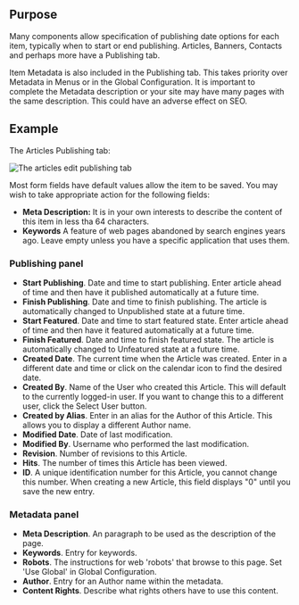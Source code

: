 <!-- Filename: Help4.x:Edit_Publishing / Display title: Edit Publishing -->

## Purpose

Many components allow specification of publishing date options for each item,
typically when to start or end publishing. Articles, Banners, Contacts and
perhaps more have a Publishing tab.

Item Metadata is also included in the Publishing tab. This takes priority over
Metadata in Menus or in the Global Configuration. It is important to complete
the Metadata description or your site may have many pages with the
same description. This could have an adverse effect on SEO.

## Example

The Articles Publishing tab:

![The articles edit publishing tab](../../../en/images/common-elements/articles-edit-publishing-tab.png)

Most form fields have default values allow the item to be saved. You may wish
to take appropriate action for the following fields:

- **Meta Description:** It is in your own interests to describe the content of
	this item in less tha 64 characters.
- **Keywords** A feature of web pages abandoned by search engines years ago.
	Leave empty unless you have a specific application that uses them.

### Publishing panel

- **Start Publishing**. Date and time to start publishing. Enter article
  ahead of time and then have it published automatically at a future
  time.
- **Finish Publishing**. Date and time to finish publishing. The article
  is automatically changed to Unpublished state at a future time.
- **Start Featured**. Date and time to start featured state. Enter
  article ahead of time and then have it featured automatically at a
  future time.
- **Finish Featured**. Date and time to finish featured state. The
  article is automatically changed to Unfeatured state at a future time.
- **Created Date**. The current time when the Article was created. Enter
  in a different date and time or click on the calendar icon to find the
  desired date.
- **Created By**. Name of the User who created this Article. This will
  default to the currently logged-in user. If you want to change this to
  a different user, click the Select User button.
- **Created by Alias**. Enter in an alias for the Author of this
  Article. This allows you to display a different Author name.
- **Modified Date**. Date of last modification.
- **Modified By**. Username who performed the last modification.
- **Revision**. Number of revisions to this Article.
- **Hits**. The number of times this Article has been viewed.
- **ID**. A unique identification number for this Article, you cannot
  change this number. When creating a new Article, this field displays
  "0" until you save the new entry.

### Metadata panel

- **Meta Description**. An paragraph to be used as the description of
  the page.
- **Keywords**. Entry for keywords.
- **Robots**. The instructions for web 'robots' that browse to this
  page. Set 'Use Global' in Global Configuration.
- **Author**. Entry for an Author name within the metadata.
- **Content Rights**. Describe what rights others have to use this
  content.

